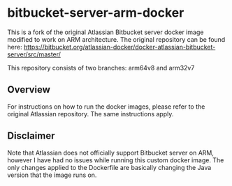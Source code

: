 # bitbucket-server-arm-docker

This is a fork of the original Atlassian Bitbucket server docker image modified to work on ARM architecture. The original repository can be found here: https://bitbucket.org/atlassian-docker/docker-atlassian-bitbucket-server/src/master/

This repository consists of two branches: arm64v8 and arm32v7

## Overview

For instructions on how to run the docker images, please refer to the original Atlassian repository. The same instructions apply.

## Disclaimer

Note that Atlassian does not officially support Bitbucket server on ARM, however I have had no issues while running this custom docker image.
The only changes applied to the Dockerfile are basically changing the Java version that the image runs on.
